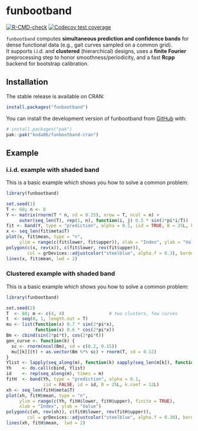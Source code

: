 
# funbootband

<!-- badges: start -->
[![R-CMD-check](https://github.com/koda86/funbootband-cran/actions/workflows/R-CMD-check.yaml/badge.svg)](https://github.com/koda86/funbootband-cran/actions/workflows/R-CMD-check.yaml)
[![Codecov test coverage](https://codecov.io/gh/koda86/funbootband-cran/graph/badge.svg)](https://app.codecov.io/gh/koda86/funbootband-cran)
<!-- badges: end -->

`funbootband` computes **simultaneous prediction and confidence bands** for dense functional data (e.g., gait curves sampled on a common grid).  
It supports i.i.d. and **clustered** (hierarchical) designs, uses a **finite Fourier** preprocessing step to honor smoothness/periodicity, and a fast **Rcpp** backend for bootstrap calibration.

## Installation


The stable release is available on CRAN:

```r
install.packages("funbootband")
```

You can install the development version of funbootband from [GitHub](https://github.com/) with:

``` r
# install.packages("pak")
pak::pak("koda86/funbootband-cran")
```

## Example

### i.i.d. example with shaded band

This is a basic example which shows you how to solve a common problem:

``` r
library(funbootband)

set.seed(1)
T <- 60; n <- 8
Y <- matrix(rnorm(T * n, sd = 0.25), nrow = T, ncol = n) +
     outer(seq_len(T), rep(1, n), function(i, j) 0.5 * sin(2*pi*i/T))
fit <- band(Y, type = "prediction", alpha = 0.1, iid = TRUE, B = 25L, k.coef = 12L)
x <- seq_len(fit$meta$T)
plot(x, fit$mean, type = "n",
     ylim = range(c(fit$lower, fit$upper)), xlab = "Index", ylab = "Value")
polygon(c(x, rev(x)), c(fit$lower, rev(fit$upper)),
        col = grDevices::adjustcolor("steelblue", alpha.f = 0.3), border = NA)
lines(x, fit$mean, lwd = 2)
```

### Clustered example with shaded band

This is a basic example which shows you how to solve a common problem:

``` r
library(funbootband)

set.seed(2)
T  <- 80; m <- c(4, 4)                 # two clusters, few curves
t  <- seq(0, 1, length.out = T)
mu <- list(function(x) 0.7 * sin(2*pi*x),
           function(x) 0.6 * cos(2*pi*x))
Bm <- cbind(sin(2*pi*t), cos(2*pi*t))
gen_curve <- function(k) {
  sc <- rnorm(ncol(Bm), sd = c(0.2, 0.15))
  mu[[k]](t) + as.vector(Bm %*% sc) + rnorm(T, sd = 0.12)
}
Ylist <- lapply(seq_along(m), function(k) sapply(seq_len(m[k]), function(i) gen_curve(k)))
Yh    <- do.call(cbind, Ylist)
id    <- rep(seq_along(m), times = m)
fitH  <- band(Yh, type = "prediction", alpha = 0.1,
              iid = FALSE, id = id, B = 25L, k.coef = 12L)
xh <- seq_len(fitH$meta$T)
plot(xh, fitH$mean, type = "n",
     ylim = range(c(Yh, fitH$lower, fitH$upper), finite = TRUE),
     xlab = "Index", ylab = "Value")
polygon(c(xh, rev(xh)), c(fitH$lower, rev(fitH$upper)),
        col = grDevices::adjustcolor("steelblue", alpha.f = 0.30), border = NA)
lines(xh, fitH$mean,  lwd = 2)
```

